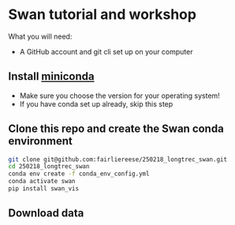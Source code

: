 # Swan tutorial and workshop

What you will need:
* A GitHub account and git cli set up on your computer

## Install [miniconda](https://docs.anaconda.com/miniconda/install/)
* Make sure you choose the version for your operating system!
* If you have conda set up already, skip this step

## Clone this repo and create the Swan conda environment

```bash
git clone git@github.com:fairliereese/250218_longtrec_swan.git
cd 250218_longtrec_swan
conda env create -f conda_env_config.yml
conda activate swan
pip install swan_vis
```

## Download data
